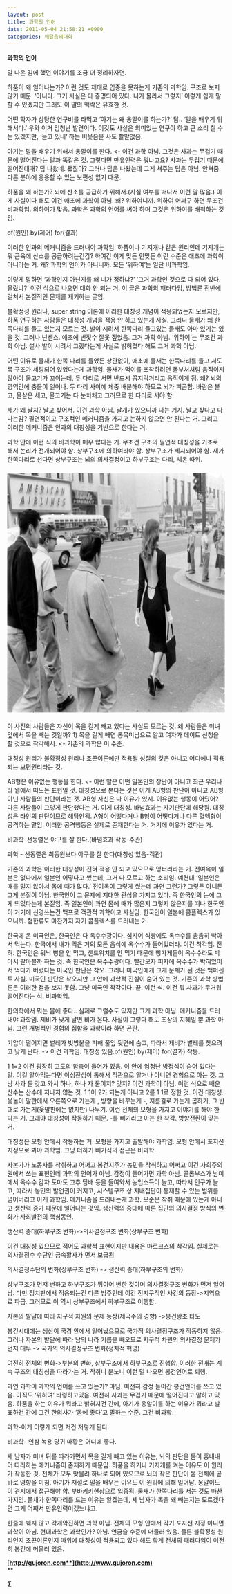 ```yaml
---
layout: post
title: 과학의 언어
date: 2011-05-04 21:58:21 +0900
categories: 깨달음의대화
---
```

**과학의 언어**   

  


말 나온 김에 했던 이야기를 조금 더 정리하자면. 


  


하품이 왜 일어나는가? 이런 것도 제대로 입증을 못하는게 기존의 과학임. 구조로 보지 않기 때문. ‘아니다. 그거 사실은 다 증명되어 있다. 니가 몰라서 그렇지’ 이렇게 쉽게 말할 수 있겠지만 그래도 이 말의 맥락은 유효한 것. 


  


어떤 학자가 상당한 연구비를 타먹고 ‘아기는 왜 옹알이를 하는가?’ 답.. ‘말을 배우기 위해서다.’ 우와 이거 엄청난 발견이다. 이것도 사실은 의미있는 연구야 하고 큰 소리 칠 수는 있겠지만, ‘놀고 있네’ 하는 비웃음을 사도 할말없음. 


  


아기는 말을 배우기 위해서 옹알이를 한다. <- 이건 과학 아님. 그것은 사과는 무겁기 때문에 떨어진다는 말과 똑같은 것. 그렇다면 만유인력은 뭐냐고요? 사과는 무겁기 때문에 떨어진대매? 답 나왔네. 됐잖아? 그러나 답은 나왔는데 그게 쳐주는 답은 아님. 안쳐줌. 다른 분야에 응용할 수 있는 보편성 없기 때문. 


  


하품을 왜 하는가? 뇌에 산소를 공급하기 위해서.(사실 여부를 떠나서 이런 말 많음.) 이게 사실이다 해도 이건 애초에 과학이 아님. 왜? 위하여니까. 위하여 어쩌구 하면 무조건 비과학임. 의하여가 맞음. 과학은 과학의 언어를 써야 하며 그것은 위하여를 배척하는 것임.


  


of(원인) by(제어) for(결과) 


  


이러한 인과의 메커니즘을 드러내야 과학임. 하품이나 기지개나 같은 원리인데 기지개는 뭐 근육에 산소를 공급하려는건감? 하여간 이게 맞든 안맞든 이런 수준은 애초에 과학이 아니라는 거. 왜? 과학의 언어가 아니니까. 모든 ‘위하여’는 일단 비과학임. 


  


이렇게 말하면 ‘과학인지 아닌지를 왜 니가 정하냐?’ ‘그거 과학인 것으로 다 되어 있다. 몰랐냐?’ 이런 식으로 나오면 대화 안 되는 거. 이 글은 과학의 패러다임, 방법론 전반에 걸쳐서 본질적인 문제를 제기하는 글임. 


  


불확정성 원리나, super string 이론에 이러한 대칭성 개념이 적용되었는지 모르지만, 하품 연구하는 사람들은 대칭성 개념을 적용 안 하고 있는게 사실. 그러니 물새가 왜 한쪽다리를 들고 있는지 모르는 것. 발이 시려서 한쪽다리 들고있는 물새도 아마 있기는 있을 것. 그러나 넌센스. 애초에 번짓수 잘못 짚었음. 그거 과학 아님. ‘위하여’는 무조건 과학 아님. 설사 발이 시려서 그랬다는게 사실로 밝혀졌다 해도 그거 과학 아님.


  


어떤 이유로 물새가 한쪽 다리를 들었든 상관없이, 애초에 물새는 한쪽다리를 들고 서도록 구조가 세팅되어 있었다는게 과학임. 물새가 먹이를 포착하려면 돌부처처럼 움직이지 않아야 물고기가 꼬이는데, 두 다리로 서면 반드시 꼼지락거리고 움직이게 됨. 왜? 뇌의 영역간에 충돌이 일어나. 두 다리 사이에 체중 배분해야 하므로 뇌가 피곤함. 바람은 불고, 물살은 세고, 물고기는 다 눈치채고 그러므로 한 다리로 서야 함. 


  


새가 왜 날지? 날고 싶어서. 이건 과학 아님. 날개가 있으니까 나는 거지. 날고 싶다고 다 나는감? 필연적이고 구조적인 메커니즘을 가지고 논하지 않으면 안 된다는 거. 그리고 이러한 메커니즘은 인과의 대칭성을 기반으로 한다는 거. 


  


과학 안에 이런 식의 비과학이 매우 많다는 거. 무조건 구조의 필연적 대칭성을 기초로 해서 논리가 전개되어야 함. 상부구조에 의하여라야 함. 상부구조가 제시되어야 함. 새가 한쪽다리로 선다면 상부구조는 뇌의 의사결정이고 하부구조는 다리, 체온 따위. 


  


### <img alt="1303254100_fotopodborka-4.jpg" src="files/attach/images/198/098/168/1303254100_fotopodborka-4.jpg" width="700" height="553" />


  


이 사진의 사람들은 자신이 목을 길게 빼고 있다는 사실도 모르는 것. 왜 사람들은 미녀 앞에서 목을 빼는 것일까? 1) 목을 길게 빼면 롱목미남으로 알고 여자가 데이트 신청을 할 것으로 착각해서. <- 기존의 과학은 이 수준. 


  


대칭성 원리가 불확정성 원리나 초끈이론에만 적용될 성질의 것은 아니고 어디에나 적용되는 보편원리라는 것. 


  


AB형은 이유없는 행동을 한다. <- 이런 말은 어떤 일본인의 장난이 아니고 최근 우리나라 웹에서 떠도는 표현일 것. 대칭성으로 본다는 것은 이게 AB형의 판단이 아니고 AB형 아닌 사람들의 판단이라는 것. AB형 자신은 다 이유가 있지. 이유없는 행동이 어딨어? 다른 사람들이 그렇게 판단했다는 거. 이게 대칭성. 바넘효과는 자기판단에 해당됨. 대칭성은 타인의 판단이므로 해당안됨. A형이 어떻다거나 B형이 어떻다거나 다른 혈액형이 공격하는 말임. 이러한 공격행동은 실제로 존재한다는 거. 거기에 이유가 있다는 거. 

  


비과학-선동렬은 야구를 잘 한다.(바넘효과 작동-주관)

과학 - 선동렬은 최동원보다 야구를 잘 한다(대칭성 있음-객관)

  


기존의 과학은 이러한 대칭성이 전혀 적용 안 되고 있으므로 엉터리라는 거. 전여옥이 일본은 없다에서 일본인 어떻다고 썼는데, 그거 다 모르고 하는 소리임. 예컨대 ‘일본인은 때를 밀지 않아서 몸에 때가 많다.’ 전여옥이 그렇게 썼는데 과연 그런가? 그렇든 아니든 그게 본질이 아님. 한국인이 그 문제에 지대한 관심을 가지고 있다. 즉 한국인의 눈에 그게 띄었다는게 본질임. 즉 일본인이 과연 몸에 때가 많은지 그렇지 않은지를 떠나 한국인이 거기에 신경쓰는건 백프로 객관적 과학이고 사실임. 한국인이 일본에 콤플렉스가 있으니까. 혐한류도 마찬가지 자기 콤플렉스를 드러내는 거. 


  


한국에 온 미국인은, 한국인은 다 옥수수광이다. 심지어 식빵에도 옥수수를 촘촘히 박아서 먹는다. 한국에서 내가 먹은 거의 모든 음식에 옥수수가 들어있더라. 이건 착각임. 전혀. 한국인은 워낙 빵을 안 먹고, 샌드위치를 안 먹기 때문에 빵가게들이 옥수수라도 박아서 팔아볼까 하는 것. 즉 한국인은 옥수수광이다. 빨간모자 피자에 옥수수가 박혀있어서 먹다가 버렸다는 미국인 판단은 착오. 그러나 미국인에게 그게 문제가 된 것은 백퍼센트 사실. 미국인 판단은 착오지만 그 안에 과학적 진실이 숨어 있는 것. 기존의 과학 방법론은 이러한 점을 보지 못함. 그냥 미국인 착각이다. 끝. 이런 식. 이건 뭐 사과가 무거워 떨어진다는 식. 비과학임. 


  


한의학에서 뭐는 몸에 좋다.. 실제로 그럴수도 있지만 그게 과학 아님. 메커니즘을 드러내야 과학임. 제비가 낮게 날면 비가 온다. 사실이 그렇다 해도 조상의 지혜일 뿐 과학 아님. 그런 개별적인 경험의 집합을 과학이라 하면 곤란. 

  


기압이 떨어지면 벌레가 빗방울을 피해 풀잎 뒷면에 숨고, 따라서 제비가 벌레를 찾으려고 낮게 난다. -> 이건 과학임. 대칭성 있음.of(원인) by(제어) for(결과) 작동.


  


1 1=2 이건 굉장히 고도의 함축이 들어가 있음. 이 안에 엄청난 방정식이 숨어 있다는 말. 이걸 알아먹는다면 이심전심이 통해서 직관으로 알거나 아니면 경험으로 아는 것. 그냥 사과 둘 갖고 와서 하나, 하나 자 둘이지? 맞지? 이건 과학이 아님. 이런 식으로 배운 산수는 산수에 지나지 않는 것. 1 1이 2가 되는게 아니고 2를 1 1로 정한 것. 이건 대칭성. 윷놀이 말판에서 오른쪽으로 가는게 , 방향을 바꾸는게 -, 지름길로 가는게 곱하기, 그 반대로 가는게(윷말판에는 없지만) 나누기. 이런 전체의 모형을 가지고 이야기를 해야 한다는 거. 그래야 대칭성이 작동하기 때문. -를 빼기라고 아는 한 착각. 방향전환이 맞는 거. 


  


대칭성은 모형 안에서 작동하는 거. 모형을 가지고 출발해야 과학임. 모형 안에서 포지션 지정으로 봐야 과학임. 그냥 더하기 빼기식의 접근은 비과학.


  


자본가가 노동자를 착취하고 어쩌고 봉건지주가 농민을 착취하고 어쩌고 이건 사회주의권에서 쓰는 표현인데 과학의 언어가 아님. 감정이 들어가면 과학 아님. 콜롬부스가 남미에서 옥수수 감자 토마토 고추 담배 등을 들여와서 농업소득이 늘고, 따라서 인구가 늘고, 따라서 농민의 발언권이 커지고, 시스템구조 상 지배집단이 통제할 수 있는 범위를 넘어버리고 이게 과학임. 메커니즘을 드러내는게 과학. 모순은 착취 때문에 있는게 아니고 생산력 증가 때문에 일어나는 것임. 생산력의 증대에 따른 집단의 의사결정 방식의 변화가 사회발전의 핵심동인. 

  


생산력 증대(하부구조 변화)->의사결정구조 변화(상부구조 변화)

  


이건 대칭성 있으므로 적어도 과학적 표현이지만 내용은 마르크스의 착각임. 실제로는 의사결정수 수단인 금속활자가 먼저 보급됨.

  


의사결정수단의 변화(상부구조 변화) -> 생산력 증대(하부구조의 변화)

  


상부구조가 먼저 변하고 하부구조가 뒤이어 변한 것이며 의사결정구조 변화가 먼저 일어남. 다만 정치판에서 적용되는건 다른 범주인데 이건 전지구적인 사건의 등장->지역으로 파급. 그러므로 이 역시 상부구조에서 하부구조로 이행함.

  


자본의 발달에 따라 지구적 차원의 문제 등장(제국주의 경향) ->봉건왕조 타도

  


봉건시대에는 생산이 국경 안에서 일어났으므로 국가적 의사결정구조가 작동하지 않음. 그러나 자본의 발달에 따라 남의 나라 기름을 빼오므로 지구적 차원의 의사결정 문제가 먼저 대두 -> 국가의 의사결정구조 변화(정치적 혁명)

  


여전히 전체의 변화->부분의 변화, 상부구조에서 하부구조로 진행함. 이러한 전개는 계속 구조의 대칭성을 따라가는 거. 착취니 분노니 이런 말 나오면 봉건언어로 퇴행.

  


과연 과학이 과학의 언어를 쓰고 있는가? 아님. 여전히 감정 들어간 봉건언어를 쓰고 있음. 아직도 ‘위하여’ 타령하고있음. 여전히 사과는 무겁기 때문에 떨어진다고 말하고 있음. 하품을 하는 이유가 뭐라고 밝혀지건 간에, 아기가 옹알이를 하는 이유가 뭐라고 발표하건 간에 그건 한의사가 ‘몸에 좋다’고 말하는 수준. 그건 비과학. 


  


과학-이게 이렇게 되면 저건 저렇게 된다.

비과학- 인삼 녹용 당귀 마황은 어디에 좋다. 


  


세 남자가 미녀 뒤를 따라가면서 목을 길게 빼고 있는 이유는, 뇌의 판단을 몸이 흉내내어 따라하는 메커니즘이 존재하기 때문임. 하품을 하거나 기지개를 켜는 이유도 이 원리가 작동한 것. 전체가 모두 맞물려 하나로 되어 있으므로 뇌의 작은 판단이 몸 전체에 곧바로 영향을 미침. 아기가 저절로 말을 배우는 이유도 이 원리에 의해 일어남. 옹알이도 이 견지에서 접근해야 함. 부바키키현상으로 입증됨. 물새가 한쪽다리를 서는 것도 마찬가지임. 물새가 한쪽다리를 드는 이유는 알겠는데, 세 남자가 목을 왜 빼는지는 모르겠다면 그게 어째서 만유인력이겠느냐고.

  


한줄에 꿰지 않고 각개약진하면 과학 아님. 전체의 모형 안에서 각기 포지션 지정 아니면 과학이 아님. 현대과학은 과학인가? 아님. 연금술 수준에 머물러 있음. 물론 불확정성 원리인지 초끈이론인지 따위에 대칭성이 적용되고 있다 해도 학계 전체의 패러다임이 여전히 봉건에 머물러 있음.


  





  




[**http://gujoron.com**](http://www.gujoron.com)**  
** 

**∑**